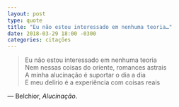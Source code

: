 ```yaml
---
layout: post
type: quote
title: "Eu não estou interessado em nenhuma teoria…"
date: 2018-03-29 18:00 -0300
categories: citações
---
```

>Eu não estou interessado em nenhuma teoria  
Nem nessas coisas do oriente, romances astrais  
A minha alucinação é suportar o dia a dia  
E meu delírio é a experiência com coisas reais

— Belchior, _Alucinação_.
